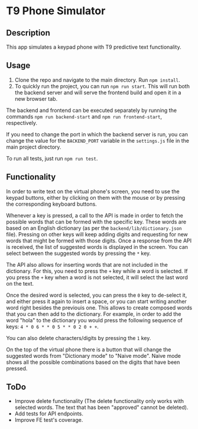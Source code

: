 # T9 Phone Simulator

## Description

This app simulates a keypad phone with T9 predictive text functionality. 

## Usage

1. Clone the repo and navigate to the main directory. Run `npm install`.
2. To quickly run the project, you can run `npm run start`. This will run both the backend server and will serve the frontend build and open it in a new browser tab.

The backend and frontend can be executed separately by running the commands `npm run backend-start` and `npm run frontend-start`, respectively.

If you need to change the port in which the backend server is run, you can change the value for the `BACKEND_PORT` variable in the `settings.js` file in the main project directory.

To run all tests, just run `npm run test`.

## Functionality

In order to write text on the virtual phone's screen, you need to use the keypad buttons, either by clicking on them with the mouse or by pressing the corresponding keyboard buttons. 

Whenever a key is pressed, a call to the API is made in order to fetch the possible words that can be formed with the specific key. These words are based on an English dictionary (as per the `backend/lib/dictionary.json` file). Pressing on other keys will keep adding digits and requesting for new words that might be formed with those digits. Once a response from the API is received, the list of suggested words is displayed in the screen. You can select between the suggested words by pressing the `*` key.

The API also allows for inserting words that are not included in the dictionary. For this, you need to press the `+` key while a word is selected. If you press the `+` key when a word is not selected, it will select the last word on the text.

Once the desired word is selected, you can press the `0` key to de-select it, and either press it again to insert a space, or you can start writing another word right besides the previouis one. This allows to create composed words that you can then add to the dictionary. For example, in order to add the word "hola" to the dictionary you would press the following sequence of keys: `4 * 0 6 * * 0 5 * * 0 2 0 + +`.

You can also delete characters/digits by pressing the `1` key.

On the top of the virtual phone there is a button that will change the suggested words from "Dictionary mode" to "Naive mode". Naive mode shows all the possible combinations based on the digits that have been pressed.

## ToDo

* Improve delete functionality (The delete functionality only works with selected words. The text that has been "approved" cannot be deleted).
* Add tests for API endpoints.
* Improve FE test's coverage.
